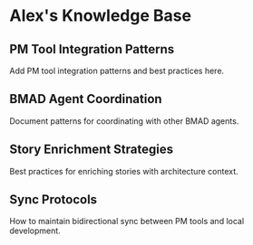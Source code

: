 # Alex's Knowledge Base

## PM Tool Integration Patterns

Add PM tool integration patterns and best practices here.

## BMAD Agent Coordination

Document patterns for coordinating with other BMAD agents.

## Story Enrichment Strategies

Best practices for enriching stories with architecture context.

## Sync Protocols

How to maintain bidirectional sync between PM tools and local development.

